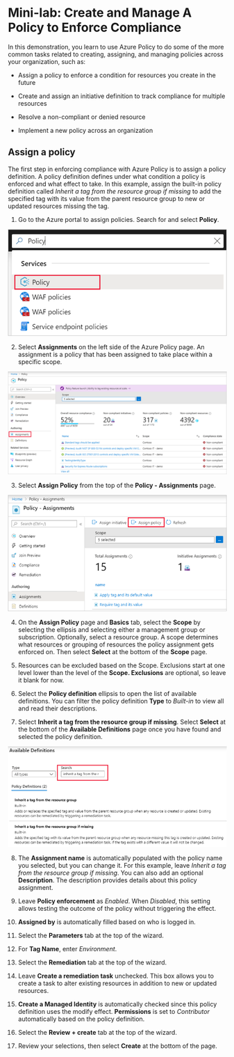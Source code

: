 # Mini-lab: Create and Manage A Policy to Enforce Compliance

In this demonstration, you learn to use Azure Policy to do some of the more common tasks related to creating, assigning, and managing policies across your organization, such as:

* Assign a policy to enforce a condition for resources you create in the future

* Create and assign an initiative definition to track compliance for multiple resources

* Resolve a non-compliant or denied resource

* Implement a new policy across an organization

## Assign a policy

The first step in enforcing compliance with Azure Policy is to assign a policy definition. A policy definition defines under what condition a policy is enforced and what effect to take. In this example, assign the built-in policy definition called *Inherit a tag from the resource group if missing* to add the specified tag with its value from the parent resource group to new or updated resources missing the tag.

1. Go to the Azure portal to assign policies. Search for and select **Policy**.

![Search for Policy in the search bar](../../Linked_Image_Files/Demonstration_Policy_image1.png)

2. Select **Assignments** on the left side of the Azure Policy page. An assignment is a policy that has been assigned to take place within a specific scope.

![Select Assignments from Policy Overview page](../../Linked_Image_Files/Demonstration_Policy_image2.png)

3. Select **Assign Policy** from the top of the **Policy - Assignments** page.

![Assign a policy definition from Assignments page](../../Linked_Image_Files/Demonstration_Policy_image3.png)

4. On the **Assign Policy** page and **Basics** tab, select the **Scope** by selecting the ellipsis and selecting either a management group or subscription. Optionally, select a resource group. A scope determines what resources or grouping of resources the policy assignment gets enforced on. Then select **Select** at the bottom of the **Scope** page.

5. Resources can be excluded based on the Scope. Exclusions start at one level lower than the level of the **Scope. Exclusions** are optional, so leave it blank for now.

6. Select the **Policy definition** ellipsis to open the list of available definitions. You can filter the policy definition **Type** to *Built-in* to view all and read their descriptions.

7. Select **Inherit a tag from the resource group if missing**. Select **Select** at the bottom of the **Available Definitions** page once you have found and selected the policy definition.

![Use search filter to locate a policy](../../Linked_Image_Files/Demonstration_Policy_image4.png)

8. The **Assignment name** is automatically populated with the policy name you selected, but you can change it. For this example, leave *Inherit a tag from the resource group if missing*. You can also add an optional **Description**. The description provides details about this policy assignment.

9. Leave **Policy enforcement** as *Enabled*. When *Disabled*, this setting allows testing the outcome of the policy without triggering the effect. 

10. **Assigned by** is automatically filled based on who is logged in. 

11. Select the **Parameters** tab at the top of the wizard.

12. For **Tag Name**, enter *Environment*.

13. Select the **Remediation** tab at the top of the wizard.

14. Leave **Create a remediation task** unchecked. This box allows you to create a task to alter existing resources in addition to new or updated resources. 

15. **Create a Managed Identity** is automatically checked since this policy definition uses the modify effect. **Permissions** is set to *Contributor* automatically based on the policy definition. 

16. Select the **Review + create** tab at the top of the wizard.

17. Review your selections, then select **Create** at the bottom of the page.